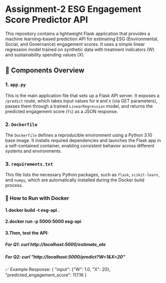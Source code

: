 # Assignment-2 ESG Engagement Score Predictor API

This repository contains a lightweight Flask application that provides a machine learning–based prediction API for estimating ESG (Environmental, Social, and Governance) engagement scores. It uses a simple linear regression model trained on synthetic data with treatment indicators (W) and sustainability spending values (X).

## 🔧 Components Overview

### 1. `app.py`
This is the main application file that sets up a Flask API server. It exposes a `/predict` route, which takes input values for `W` and `X` (via GET parameters), passes them through a trained `LinearRegression` model, and returns the predicted engagement score (`Ŷi`) as a JSON response.

### 2. `Dockerfile`
The `Dockerfile` defines a reproducible environment using a Python 3.10 base image. It installs required dependencies and launches the Flask app in a self-contained container, enabling consistent behavior across different systems and environments.

### 3. `requirements.txt`
This file lists the necessary Python packages, such as `flask`, `scikit-learn`, and `numpy`, which are automatically installed during the Docker build process.

### 🚀 How to Run with Docker
#### 1.docker build -t esg-api .
#### 2.docker run -p 5000:5000 esg-api
#### 3.Then, test the API:
##### For Q1: curl http://localhost:5000/estimate_ate
##### For Q2: curl "http://localhost:5000/predict?W=1&X=20"
✅ Example Response:
{
  "input": {"W": 1.0, "X": 20},
  "predicted_engagement_score": 117.16
}
